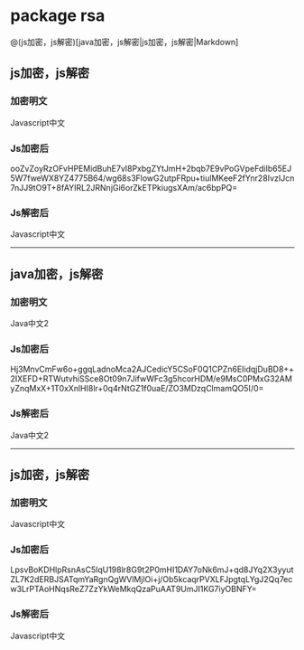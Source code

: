 # package rsa

@(js加密，js解密)[java加密，js解密|js加密，js解密|Markdown]

## js加密，js解密
### 加密明文
Javascript中文
### Js加密后
ooZvZoyRzOFvHPEMidBuhE7vl8PxbgZYtJmH+2bqb7E9vPoGVpeFdiIb65EJ5W7fweWX8YZ4775B64/wg68s3FlowG2utpFRpu+tiulMKeeF2fYnr28IvzIJcn7nJJ9tO9T+8fAYIRL2JRNnjGi6orZkETPkiugsXAm/ac6bpPQ=
### Js解密后
Javascript中文

-------------------

## java加密，js解密
### 加密明文
Java中文2
### Js加密后
Hj3MnvCmFw6o+ggqLadnoMca2AJCedicY5CSoF0Q1CPZn6EIidqjDuBD8++2IXEFD+RTWutvhiSSce8Ot09n7JifwWFc3g5hcorHDM/e9MsC0PMxG32AMyZnqMxX+1T0xXnlHI8lr+0q4rNtGZ1f0uaE/ZO3MDzqClmamQO5I/0=
### Js解密后
Java中文2

-------------------

## js加密，js解密
### 加密明文
Javascript中文
### Js加密后
LpsvBoKDHlpRsnAsC5lqU198lr8G9t2P0mHI1DAY7oNk6mJ+qd8JYq2X3yyutZL7K2dERBJSATqmYaRgnQgWVlMjlOi+j/Ob5kcaqrPVXLFJpgtqLYgJ2Qq7ecw3LrPTAoHNqsReZ7ZzYkWeMkqQzaPuAAT9UmJI1KG7iyOBNFY=
### Js解密后
Javascript中文